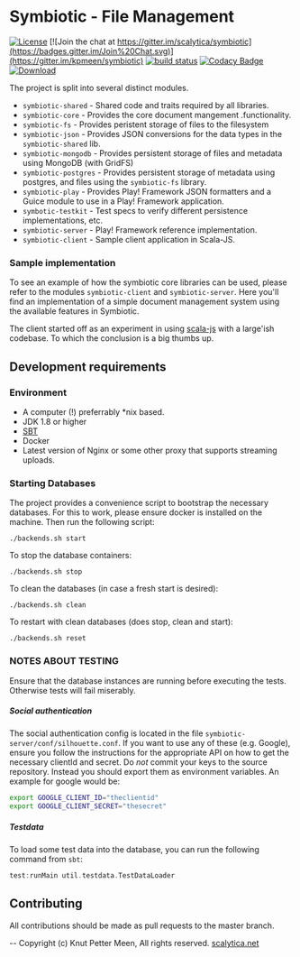Symbiotic - File Management
=================================
[![License](https://img.shields.io/badge/License-Apache%202.0-blue.svg)](https://opensource.org/licenses/Apache-2.0)
[![Join the chat at https://gitter.im/scalytica/symbiotic](https://badges.gitter.im/Join%20Chat.svg)](https://gitter.im/kpmeen/symbiotic)
[![build status](https://gitlab.com/kpmeen/symbiotic/badges/master/build.svg)](https://gitlab.com/kpmeen/symbiotic/commits/master)
[![Codacy Badge](https://api.codacy.com/project/badge/Grade/83d503edeba943829ed81bdde1c67c2c)](https://www.codacy.com/app/kp/symbiotic?utm_source=github.com&utm_medium=referral&utm_content=kpmeen/symbiotic&utm_campaign=Badge_Grade)
[![Download](https://api.bintray.com/packages/kpmeen/maven/symbiotic-core/images/download.svg) ](https://bintray.com/kpmeen/maven/symbiotic-core/_latestVersion)

The project is split into several distinct modules.

* `symbiotic-shared` - Shared code and traits required by all libraries.
* `symbiotic-core` - Provides the core document mangement .functionality.
* `symbiotic-fs` - Provides peristent storage of files to the filesystem
* `symbiotic-json` - Provides JSON conversions for the data types in the `symbiotic-shared` lib.
* `symbiotic-mongodb` - Provides persistent storage of files and metadata using MongoDB (with GridFS)
* `symbiotic-postgres` - Provides persistent storage of metadata using postgres, and files using the `symbiotic-fs` library.
* `symbiotic-play` - Provides Play! Framework JSON formatters and a Guice module to use in a Play! Framework application.
* `symbotic-testkit` - Test specs to verify different persistence implementations, etc.
* `symbiotic-server` - Play! Framework reference implementation. 
* `symbiotic-client` - Sample client application in Scala-JS.

### Sample implementation
To see an example of how the symbiotic core libraries can be used, please refer to the modules `symbiotic-client` and `symbiotic-server`. Here you'll find an implementation of a simple document management system using the available features in Symbiotic.

The client started off as an experiment in using [scala-js](http://www.scala-js.org) with a large'ish codebase. To which the conclusion is a big thumbs up.

## Development requirements

### Environment

* A computer (!) preferrably *nix based.
* JDK 1.8 or higher
* [SBT](http://www.scala-sbt.org)
* Docker
* Latest version of Nginx or some other proxy that supports streaming uploads.

### Starting Databases

The project provides a convenience script to bootstrap the necessary databases. For this to work, please ensure docker is installed on the machine. Then run the following script:

```
./backends.sh start
```

To stop the database containers:

```
./backends.sh stop
```

To clean the databases (in case a fresh start is desired):

```
./backends.sh clean
```

To restart with clean databases (does stop, clean and start):

```
./backends.sh reset
```

### NOTES ABOUT TESTING
Ensure that the database instances are running before executing the tests. Otherwise tests will fail miserably.

##### Social authentication
The social authentication config is located in the file `symbiotic-server/conf/silhouette.conf`. If you want to use any of these
(e.g. Google), ensure you follow the instructions for the appropriate API on how to get the necessary clientId and secret.
Do _not_ commit your keys to the source repository. Instead you should export them as environment variables. An example
for google would be:

```bash
export GOOGLE_CLIENT_ID="theclientid"
export GOOGLE_CLIENT_SECRET="thesecret"
```

##### Testdata
To load some test data into the database, you can run the following command from `sbt`:

```scala
test:runMain util.testdata.TestDataLoader
```

## Contributing
All contributions should be made as pull requests to the master branch.

--
Copyright (c) Knut Petter Meen, All rights reserved. [scalytica.net](http://scalytica.net)
